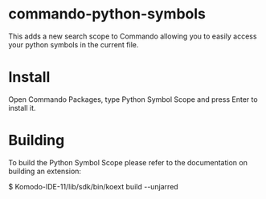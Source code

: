 # commando-python-symbols

This adds a new search scope to Commando allowing you to easily access your python symbols in the current file.

Install
=======

Open Commando Packages, type Python Symbol Scope and press Enter to install it.

Building
========

To build the Python Symbol Scope please refer to the documentation on building an extension:

$ Komodo-IDE-11/lib/sdk/bin/koext build --unjarred
